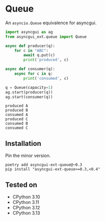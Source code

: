 # Queue

An `asyncio.Queue` equivalence for asyncgui.

```python
import asyncgui as ag
from asyncgui_ext.queue import Queue

async def producer(q):
    for c in "ABC":
        await q.put(c)
        print('produced', c)

async def consumer(q):
    async for c in q:
        print('consumed', c)

q = Queue(capacity=1)
ag.start(producer(q))
ag.start(consumer(q))
```

```
produced A
produced B
consumed A
produced C
consumed B
consumed C
```

## Installation

Pin the minor version.

```
poetry add asyncgui-ext-queue@~0.3
pip install "asyncgui-ext-queue>=0.3,<0.4"
```

## Tested on

- CPython 3.10
- CPython 3.11
- CPython 3.12
- CPython 3.13

